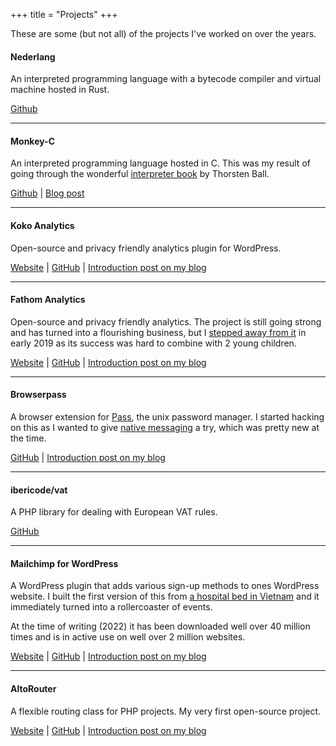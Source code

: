 +++
title = "Projects"
+++

These are some (but not all) of the projects I've worked on over the years.

#### Nederlang

An interpreted programming language with a bytecode compiler and virtual machine hosted in Rust.

[Github](https://github.com/dannyvankooten/nederlang)

---

#### Monkey-C

An interpreted programming language hosted in C. This was my result of going through the wonderful [interpreter book](https://interpreterbook.com/) by Thorsten Ball.

[Github](https://github.com/dannyvankooten/monkey-c-monkey-do) | [Blog post](/blog/2020/writing-an-interpreter-compiler/)

---

#### Koko Analytics

Open-source and privacy friendly analytics plugin for WordPress.

[Website](https://www.kokoanalytics.com/) | [GitHub](https://github.com/ibericode/koko-analytics) | [Introduction post on my blog](/blog/2019/introducing-koko-analytics/)

---

#### Fathom Analytics

Open-source and privacy friendly analytics. The project is still going strong and has turned into a flourishing business, but I [stepped away from it](/blog/2019/stepping-down-fathom-maintainer/) in early 2019 as its success was hard to combine with 2 young children.

[Website](https://usefathom.com/) | [GitHub](https://github.com/usefathom/fathom) | [Introduction post on my blog](/blog/2018/reviving-ana-as-fathom/)

---

#### Browserpass

A browser extension for [Pass](https://www.passwordstore.org/), the unix password manager. I started hacking on this as I wanted to give [native messaging](https://developer.mozilla.org/en-US/docs/Mozilla/Add-ons/WebExtensions/Native_messaging) a try, which was pretty new at the time.

[GitHub](https://github.com/browserpass/browserpass-legacy) | [Introduction post on my blog](/blog/2016/chrome-extension-for-pass/)

---

#### ibericode/vat

A PHP library for dealing with European VAT rules.

[GitHub](https://github.com/ibericode/vat)

---

#### Mailchimp for WordPress

A WordPress plugin that adds various sign-up methods to ones WordPress website. I built the first version of this from [a hospital bed in Vietnam](/blog/2013/100-000-plugin-downloads-6-months-mailchimp-wordpress/) and it immediately turned into a rollercoaster of events.

At the time of writing (2022) it has been downloaded well over 40 million times and is in active use on well over 2 million websites.

[Website](https://www.mc4wp.com/) | [GitHub](https://github.com/ibericode/mailchimp-for-wordpress) | [Introduction post on my blog](/blog/2013/my-newest-wordpress-plugin-mailchimp-for-wp/)

---

#### AltoRouter

A flexible routing class for PHP projects. My very first open-source project.

[Website](https://altorouter.com/) | [GitHub](https://github.com/dannyvankooten/AltoRouter) | [Introduction post on my blog](/blog/2012/altorouter-php-routing-class/)
